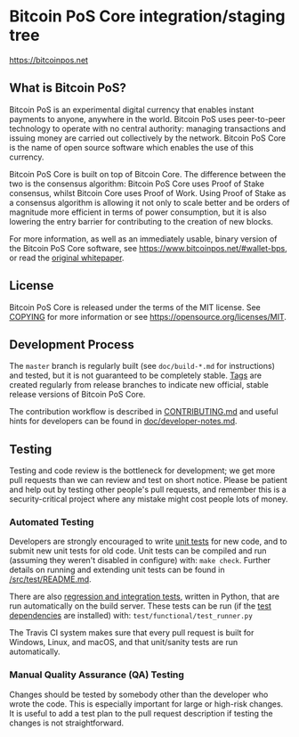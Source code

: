 Bitcoin PoS Core integration/staging tree
=====================================

https://bitcoinpos.net

What is Bitcoin PoS?
----------------

Bitcoin PoS is an experimental digital currency that enables instant payments to
anyone, anywhere in the world. Bitcoin PoS uses peer-to-peer technology to operate
with no central authority: managing transactions and issuing money are carried
out collectively by the network. Bitcoin PoS Core is the name of open source
software which enables the use of this currency.

Bitcoin PoS Core is built on top of Bitcoin Core. The difference between the two
is the consensus algorithm: Bitcoin PoS Core uses Proof of Stake consensus, whilst
Bitcoin Core uses Proof of Work. Using Proof of Stake as a consensus algorithm is
allowing it not only to scale better and be orders of magnitude more efficient in
terms of power consumption, but it is also lowering the entry barrier for contributing
to the creation of new blocks.

For more information, as well as an immediately usable, binary version of
the Bitcoin PoS Core software, see https://www.bitcoinpos.net/#wallet-bps, or read the
[original whitepaper](https://www.bitcoinpos.net/WhitePaperBPS.pdf).

License
-------

Bitcoin PoS Core is released under the terms of the MIT license. See [COPYING](COPYING) for more
information or see https://opensource.org/licenses/MIT.

Development Process
-------------------

The `master` branch is regularly built (see `doc/build-*.md` for instructions) and tested, but it is not guaranteed to be
completely stable. [Tags](https://github.com/bitcoin-pos/bitcoin-pos/tags) are created
regularly from release branches to indicate new official, stable release versions of Bitcoin PoS Core.

The contribution workflow is described in [CONTRIBUTING.md](CONTRIBUTING.md)
and useful hints for developers can be found in [doc/developer-notes.md](doc/developer-notes.md).

Testing
-------

Testing and code review is the bottleneck for development; we get more pull
requests than we can review and test on short notice. Please be patient and help out by testing
other people's pull requests, and remember this is a security-critical project where any mistake might cost people
lots of money.

### Automated Testing

Developers are strongly encouraged to write [unit tests](src/test/README.md) for new code, and to
submit new unit tests for old code. Unit tests can be compiled and run
(assuming they weren't disabled in configure) with: `make check`. Further details on running
and extending unit tests can be found in [/src/test/README.md](/src/test/README.md).

There are also [regression and integration tests](/test), written
in Python, that are run automatically on the build server.
These tests can be run (if the [test dependencies](/test) are installed) with: `test/functional/test_runner.py`

The Travis CI system makes sure that every pull request is built for Windows, Linux, and macOS, and that unit/sanity tests are run automatically.

### Manual Quality Assurance (QA) Testing

Changes should be tested by somebody other than the developer who wrote the
code. This is especially important for large or high-risk changes. It is useful
to add a test plan to the pull request description if testing the changes is
not straightforward.
